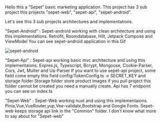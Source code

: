 Hello this a "Sepet" basic marketing application. This project has 3 sub project this projects "sepet-web", "sepet-api", "sepet-android".

Let's see this 3 sub projects architectures and implementations.

"Sepet-Android" :
Sepet-android working with clean architecture and using this implementations. 
Retrofit, Roomdatabase, Hilt, Jetpack Compose and ViewModel
You can see sepet-android application in this Gif

![sepet-android](https://github.com/user-attachments/assets/6d815cc9-a808-4224-98b2-3aa1bcdef6b4)


"Sepet-Api" :
Sepet-api working basic mvc architecture and using this implementaions.
Expres.js, Typescript, Bcrypt, Mongoose, Cookie-Parser, Cors, Jwt, Multer and Ua-Parser
If you want to use sepet-api project, some field come empty this field config/TokenConfig.ts -> SECRET_KEY and storage folder
Storage folder store product images if you pull project this folder cannot be created you need a manually create.
Api has 7 endpoint you can see on index.ts

"Sepet-Web" :
Sepet-Web working nuxt and using this implementaions.
Pinia,Vue,VueRouter,yup,Vee-validate,Bootstrap and Google Fonts.
Sepet-web keeps storage api link in the "Common" folder.
I don't know what more to say about for "Sepet-web"
